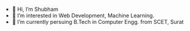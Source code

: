 - 👋 Hi, I’m Shubham
- 👀 I’m interested in Web Development, Machine Learning.
- 🌱 I’m currently persuing B.Tech in Computer Engg. from SCET, Surat
<!---
shubham9998g/shubham9998g is a ✨ special ✨ repository because its `README.md` (this file) appears on your GitHub profile.
You can click the Preview link to take a look at your changes.
--->
